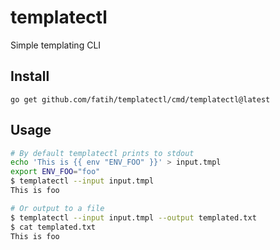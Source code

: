 # templatectl
Simple templating CLI

## Install

```
go get github.com/fatih/templatectl/cmd/templatectl@latest
```

## Usage


```sh
# By default templatectl prints to stdout
echo 'This is {{ env "ENV_FOO" }}' > input.tmpl
export ENV_FOO="foo"
$ templatectl --input input.tmpl
This is foo

# Or output to a file
$ templatectl --input input.tmpl --output templated.txt
$ cat templated.txt
This is foo
```

